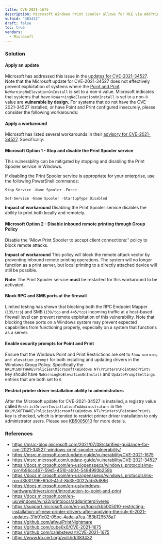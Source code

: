 ```yaml
---
title: CVE-2021-1675
description: Microsoft Windows Print Spooler allows for RCE via AddPrinterDriverEx()
vulnid: "383432"
draft: false
toc: true
vendors:
  - Microsoft
---
```

### Solution

#### Apply an update

Microsoft has addressed this issue in the [updates for CVE-2021-34527](https://msrc.microsoft.com/update-guide/vulnerability/CVE-2021-34527). Note that the Microsoft update for CVE-2021-34527 does not effectively prevent exploitation of systems where the [Point and Print](https://docs.microsoft.com/en-us/windows-hardware/drivers/print/introduction-to-point-and-print) `NoWarningNoElevationOnInstall` is set to a non-`0` value. Microsoft indicates that systems that have `NoWarningNoElevationOnInstall` is set to a non-`0` value are **vulnerable by design.** For systems that do not have the CVE-2021-34527 installed, or have Point and Print configured insecurely, please consider the following workarounds:

#### Apply a workaround

Microsoft has listed several workarounds in their [advisory for CVE-2021-34527](https://msrc.microsoft.com/update-guide/vulnerability/CVE-2021-34527). Specifically:

#### Microsoft Option 1 - Stop and disable the Print Spooler service

This vulnerability can be mitigated by stopping and disabling the Print Spooler service in Windows.

If disabling the Print Spooler service is appropriate for your enterprise, use the following PowerShell commands:

`Stop-Service -Name Spooler -Force`

`Set-Service -Name Spooler -StartupType Disabled`

**Impact of workaround** Disabling the Print Spooler service disables the ability to print both locally and remotely.

#### Microsoft Option 2 - Disable inbound remote printing through Group Policy

Disable the “Allow Print Spooler to accept client connections:” policy to block remote attacks.

**Impact of workaround** This policy will block the remote attack vector by preventing inbound remote printing operations. The system will no longer function as a print server, but local printing to a directly attached device will still be possible.

**Note:** The Print Spooler service **must** be restarted for this workaround to be activated.

#### Block RPC and SMB ports at the firewall

Limited testing has shown that blocking both the RPC Endpoint Mapper (`135/tcp`) and SMB (`139/tcp` and `445/tcp`) incoming traffic at a host-based firewall level can prevent remote exploitation of this vulnerability. Note that blocking these ports on a Windows system may prevent expected capabilities from functioning properly, especially on a system that functions as a server.

#### Enable security prompts for Point and Print

Ensure that the Windows Point and Print Restrictions are set to `Show warning and elevation prompt` for both installing and updating drivers in the Windows Group Policy. Specifically the `HKLM\SOFTWARE\Policies\Microsoft\Windows NT\Printers\PointAndPrint\` key should have `NoWarningNoElevationOnInstall` and `UpdatePromptSettings` entries that are both set to `0`.

#### Restrict printer driver installation ability to administrators

After the Microsoft update for CVE-2021-34527 is installed, a registry value called `RestrictDriverInstallationToAdministrators` in the `HKLM\SOFTWARE\Policies\Microsoft\Windows NT\Printers\PointAndPrint\` key is checked, which is intended to restrict printer driver installation to only administrator users. Please see [KB5005010](https://support.microsoft.com/en-us/topic/kb5005010-restricting-installation-of-new-printer-drivers-after-applying-the-july-6-2021-updates-31b91c02-05bc-4ada-a7ea-183b129578a7) for more details.

### References

* <https://msrc-blog.microsoft.com/2021/07/08/clarified-guidance-for-cve-2021-34527-windows-print-spooler-vulnerability/>
* <https://msrc.microsoft.com/update-guide/vulnerability/CVE-2021-1675>
* <https://msrc.microsoft.com/update-guide/vulnerability/CVE-2021-34527>
* <https://docs.microsoft.com/en-us/openspecs/windows_protocols/ms-rprn/b96cc497-59e5-4510-ab04-5484993b259b>
* <https://docs.microsoft.com/en-us/openspecs/windows_protocols/ms-rprn/353ff796-6fb3-41cf-8b35-0022dd53d886>
* <https://docs.microsoft.com/en-us/windows-hardware/drivers/print/introduction-to-point-and-print>
* <https://docs.microsoft.com/en-us/windows/win32/printdocs/addprinterdriverex>
* <https://support.microsoft.com/en-us/topic/kb5005010-restricting-installation-of-new-printer-drivers-after-applying-the-july-6-2021-updates-31b91c02-05bc-4ada-a7ea-183b129578a7>
* <https://github.com/afwu/PrintNightmare>
* <https://github.com/cube0x0/CVE-2021-1675>
* <https://github.com/calebstewart/CVE-2021-1675>
* <https://www.kb.cert.org/vuls/id/383432>